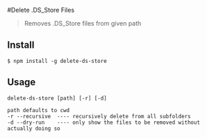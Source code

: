 #Delete .DS_Store Files

> Removes .DS_Store files from given path

## Install
```
$ npm install -g delete-ds-store
```

## Usage
```
delete-ds-store [path] [-r] [-d]

path defaults to cwd
-r --recursive  ---- recursively delete from all subfolders
-d --dry-run    ---- only show the files to be removed without actually doing so
```

